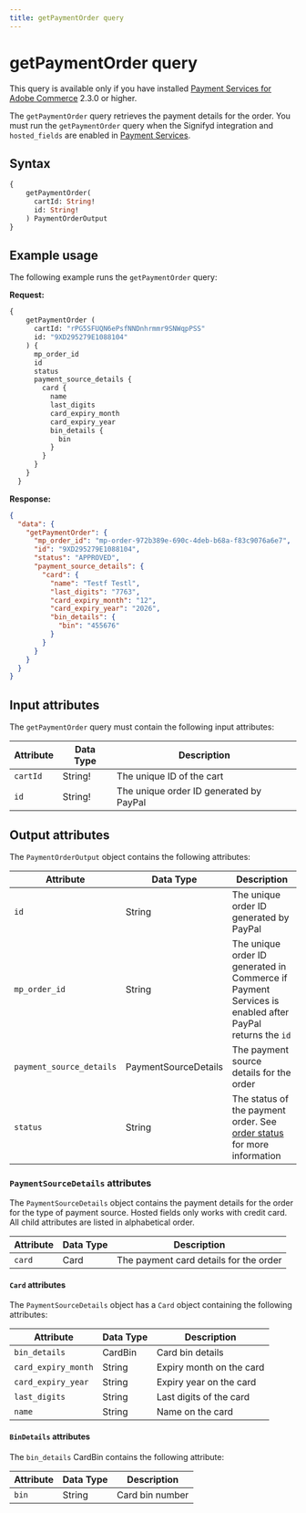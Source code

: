 ```yaml
---
title: getPaymentOrder query
---
```


# getPaymentOrder query

<InlineAlert variant="info" slots="text" />

This query is available only if you have installed [Payment Services for Adobe Commerce](https://commercemarketplace.adobe.com/magento-payment-services.html) 2.3.0 or higher.

The `getPaymentOrder` query retrieves the payment details for the order. You must run the `getPaymentOrder` query  when the Signifyd integration and `hosted_fields` are enabled in [Payment Services](https://experienceleague.adobe.com/docs/commerce-merchant-services/payment-services/payments-checkout/payments-options.html).

## Syntax

```graphql
{ 
    getPaymentOrder(
      cartId: String!
      id: String!
    ) PaymentOrderOutput
}
```

## Example usage

The following example runs the `getPaymentOrder` query:

**Request:**

```graphql
{
    getPaymentOrder (
      cartId: "rPG5SFUQN6ePsfNNDnhrmmr9SNWqpPSS"
      id: "9XD295279E1088104"
    ) {
      mp_order_id
      id
      status
      payment_source_details {
        card {
          name
          last_digits
          card_expiry_month
          card_expiry_year
          bin_details {
            bin
          }
        }         
      }
    }
  }
```

**Response:**

```json
{
  "data": {
    "getPaymentOrder": {
      "mp_order_id": "mp-order-972b389e-690c-4deb-b68a-f83c9076a6e7",
      "id": "9XD295279E1088104",
      "status": "APPROVED",
      "payment_source_details": {
        "card": {
          "name": "Testf Testl",
          "last_digits": "7763",
          "card_expiry_month": "12",
          "card_expiry_year": "2026",
          "bin_details": {
            "bin": "455676"
          }
        }
      }
    }
  }
}
```

## Input attributes

The `getPaymentOrder` query must contain the following input attributes:

Attribute |  Data Type | Description
--- | --- | ---
`cartId` | String! | The unique ID of the cart
`id` | String! | The unique order ID generated by PayPal

## Output attributes

The `PaymentOrderOutput` object contains the following attributes:

Attribute |  Data Type | Description
--- | --- | ---
`id` | String | The unique order ID generated by PayPal
`mp_order_id` | String | The unique order ID generated in Commerce if Payment Services is enabled after PayPal returns the `id`
`payment_source_details` | PaymentSourceDetails | The payment source details for the order
`status` | String | The status of the payment order. See [order status](https://experienceleague.adobe.com/docs/commerce-admin/stores-sales/order-management/orders/order-status.html) for more information

### `PaymentSourceDetails` attributes

The `PaymentSourceDetails` object contains the payment details for the order for the type of payment source. Hosted fields only works with credit card. All child attributes are listed in alphabetical order.

Attribute |  Data Type | Description
--- | --- | ---
`card` | Card | The payment card details for the order

#### `Card` attributes

The `PaymentSourceDetails` object has a `Card` object containing the following attributes:

Attribute |  Data Type | Description
--- | --- | ---
`bin_details` | CardBin | Card bin details
`card_expiry_month` | String | Expiry month on the card
`card_expiry_year` | String | Expiry year on the card
`last_digits` | String | Last digits of the card
`name` | String | Name on the card

#### `BinDetails` attributes

The `bin_details` CardBin contains the following attribute:

Attribute |  Data Type | Description
--- | --- | ---
`bin` | String | Card bin number
